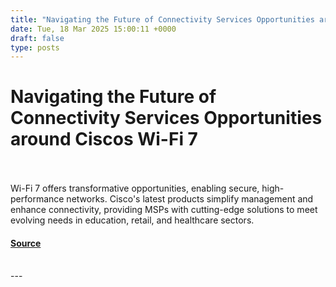 ```yaml
---
title: "Navigating the Future of Connectivity Services Opportunities around Ciscos Wi-Fi 7"
date: Tue, 18 Mar 2025 15:00:11 +0000
draft: false
type: posts
---
```

# Navigating the Future of Connectivity Services Opportunities around Ciscos Wi-Fi 7

<br/>

<br/>
Wi-Fi 7 offers transformative opportunities, enabling secure, high-performance networks. Cisco's latest products simplify management and enhance connectivity, providing MSPs with cutting-edge solutions to meet evolving needs in education, retail, and healthcare sectors.

#### [Source](https://blogs.cisco.com/partner/navigating-the-future-of-connectivity-services-opportunities-around-ciscos-wi-fi-7)

<br/>
---
